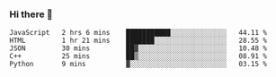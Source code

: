 ### Hi there 👋

<!--
**KLXLjun/KLXLjun** is a ✨ _special_ ✨ repository because its `README.md` (this file) appears on your GitHub profile.

Here are some ideas to get you started:

- 🔭 I’m currently working on ...
- 🌱 I’m currently learning ...
- 👯 I’m looking to collaborate on ...
- 🤔 I’m looking for help with ...
- 💬 Ask me about ...
- 📫 How to reach me: ...
- 😄 Pronouns: ...
- ⚡ Fun fact: ...
-->

<!--START_SECTION:waka-->
```text
JavaScript   2 hrs 6 mins    ███████████░░░░░░░░░░░░░░   44.11 % 
HTML         1 hr 21 mins    ███████░░░░░░░░░░░░░░░░░░   28.55 % 
JSON         30 mins         ██▓░░░░░░░░░░░░░░░░░░░░░░   10.48 % 
C++          25 mins         ██▒░░░░░░░░░░░░░░░░░░░░░░   08.91 % 
Python       9 mins          ▓░░░░░░░░░░░░░░░░░░░░░░░░   03.15 % 
```
<!--END_SECTION:waka-->
